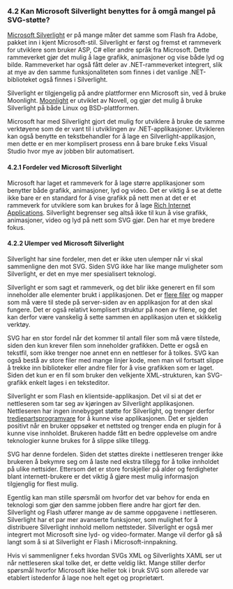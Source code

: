### 4.2 Kan Microsoft Silverlight benyttes for å omgå mangel på SVG-støtte? ###

[Microsoft Silverlight][1] er på mange måter det samme som Flash fra Adobe,
pakket inn i kjent Microsoft-stil. Silverlight er først og fremst et
rammeverk for utviklere som bruker ASP, C# eller andre språk fra Microsoft.
Dette rammeverket gjør det mulig å lage grafikk, animasjoner og vise både
lyd og bilde. Rammeverket har også fått deler av .NET-rammeverket integrert,
slik at mye av den samme funksjonaliteten som finnes i det vanlige
.NET-biblioteket også finnes i Silverlight.

Silverlight er tilgjengelig på andre plattformer enn Microsoft sin, ved å
bruke Moonlight. [Moonlight][2] er utviklet av Novell, og gjør det mulig å
bruke Silverlight på både Linux og BSD-plattformen.

Microsoft har med Silverlight gjort det mulig for utviklere å bruke de samme
verktøyene som de er vant til i utviklingen av .NET-applikasjoner.
Utvikleren kan også benytte en tekstbehandler for å lage en
Silverlight-applikasjon, men dette er en mer komplisert prosess enn å bare
bruke f.eks Visual Studio hvor mye av jobben blir automatisert.

#### 4.2.1 Fordeler ved Microsoft Silverlight ####

Microsoft har laget et rammeverk for å lage større applikasjoner som
benytter både grafikk, animasjoner, lyd og video. Det er viktig å se at
dette ikke bare er en standard for å vise grafikk på nett men at det er et
rammeverk for utviklere som kan brukes for å lage [Rich Internet
Applications][5]. Silverlight begrenser seg altså ikke til kun å vise
grafikk, animasjoner, video og lyd på nett som SVG gjør. Den har et mye
bredere fokus.

#### 4.2.2 Ulemper ved Microsoft Silverlight ####

Silverlight har sine fordeler, men det er ikke uten ulemper når vi skal
sammenligne den mot SVG. Siden SVG ikke har like mange muligheter som
Silverlight, er det en mye mer spesialisert teknologi.

Silverlight er som sagt et rammeverk, og det blir ikke generert en fil som
inneholder alle elementer brukt i applikasjonen. Det er [flere filer][3] og
mapper som må være til stede på server-siden av en applikasjon for at den
skal fungere. Det er også relativt komplisert struktur på noen av filene, og
det kan derfor være vanskelig å sette sammen en applikasjon uten et
skikkelig verktøy.

SVG har en stor fordel når det kommer til antall filer som må være tilstede,
siden den kun krever filen som inneholder grafikken. Dette er også en
tekstfil, som ikke trenger noe annet enn en nettleser for å tolkes. SVG kan
også bestå av store filer med mange linjer kode, men man vil fortsatt slippe
å trekke inn biblioteker eller andre filer for å vise grafikken som er
laget. Siden det kun er en fil som bruker den velkjente XML-strukturen, kan
SVG-grafikk enkelt lages i en teksteditor.

Silverlight er som Flash en klientside-applikasjon. Det vil si at det er
nettleseren som tar seg av kjøringen av Silverlight applikasjonen.
Nettleseren har ingen innebygget støtte for Silverlight, og trenger derfor
[tredjepartsprogramvare][4] for å kunne vise applikasjonen. Det er sjelden
positivt når en bruker oppsøker et nettsted og trenger enda en plugin for å
kunne vise innholdet. Brukeren hadde fått en bedre opplevelse om andre
teknologier kunne brukes for å slippe slike tillegg.

SVG har denne fordelen. Siden det støttes direkte i nettleseren trenger ikke
brukeren å bekymre seg om å laste ned ekstra tillegg for å tolke innholdet
på ulike nettsider. Ettersom det er store forskjeller på alder og
ferdigheter blant internett-brukere er det viktig å gjøre mest mulig
informasjon tilgjenglig for flest mulig.

Egentlig kan man stille spørsmål om hvorfor det var behov for enda en
teknologi som gjør den samme jobben flere andre har gjort før den.
Silverlight og Flash utfører mange av de samme oppgavene i nettleseren.
Silverlight har et par mer avanserte funksjoner, som mulighet for å
distribuere Silverlight innhold mellom nettsteder. Silverlight er også mer
integrert mot Microsoft sine lyd- og video-formater. Mange vil derfor gå så
langt som å si at Silverlight er Flash i Microsoft-innpakning.

Hvis vi sammenligner f.eks hvordan SVGs XML og Silverlights XAML ser ut når
nettleseren skal tolke det, er dette veldig likt. Mange stiller derfor
spørsmål hvorfor Microsoft ikke heller tok i bruk SVG som allerede var
etablert istedenfor å lage noe helt eget og proprietært.

[1]: http://en.wikipedia.org/wiki/Microsoft_Silverlight "Microsoft Silverlight, Wikipedia, lest 2010-05-27"
[2]: http://www.mono-project.com/Moonlight#Goals "Moonlight - Mono Goals, Mono Project, lest 2010-05-27"
[3]: http://www.smashingmagazine.com/2009/05/09/flash-vs-silverlight-what-suits-your-needs-best "Flash vs. Silverlight - Deployment Part, Smashingmagazine, 2009-05-09"
[4]: http://www.microsoft.com/silverlight/what-is-silverlight "What Is Silverlight?, Microsoft, lest 2010-05-27"
[5]: http://en.wikipedia.org/wiki/Rich_Internet_application "Rich internet applications, Wikipedia, lest 2010-05-28"
